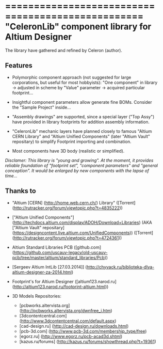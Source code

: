 ==================================================
"CeleronLib" component library for Altium Designer
==================================================

The library have gathered and refined by Celeron (author).


Features
--------

* Polymorphic component approach (not suggested for large corporations, but useful for most hobbyists): "One component" in library -> adjusted in scheme by "Value" parameter -> acquired particular footprint...

* Insightful component parameters allow generate fine BOMs. Consider the "Sample Project" inside...

* "Assembly drawings" are supported, since a special layer ("Top Assy") have provided in library footprints for addition assembly information.

* "CeleronLib" mechanic layers have planned closely to famous "Altium CERN Library" and "Altium Unified Components" (later "Altium Vault" repositary) to simplify Footprint importing and combination.

* Most components have 3D body (realistic or simplified).


*Disclamer: This library is "young and growing". At the moment, it provides reliable foundation of "footprint set", "component parameters" and "general conception". It would be enlarged by new components with the lapse of time...*


Thanks to
---------

* "Altium [CERN] (<http://home.web.cern.ch/>) Library" ([Torrent] (<http://rutracker.org/forum/viewtopic.php?t=4835222>))

* ["Altium Unified Components"] (<http://techdocs.altium.com/display/ADOH/Download+Libraries>) (AKA ["Altium Vault" repositary] (<https://designcontent.live.altium.com/UnifiedComponents>)) ([Torrent] (<http://rutracker.org/forum/viewtopic.php?t=4724361>))

* Altium Standard Libraries PCB ([github.com] (<https://github.com/uscauv-legacy/old-uscauv-pcb/tree/master/altium/standard_libraries/Pcb>))

* [Sergeev Altium IntLib [27.03.2014]] (<http://chyvack.ru/biblioteka-dlya-altium-designer-za-2014.html>)

* Footprint's for Altium Designer ([altium123.narod.ru] (<http://altium123.narod.ru/footprint-altium.html>))

* 3D Models Repositories:

  - [pcbworks.altervista.org] (<http://pcbworks.altervista.org/dwnfree_i.htm>)
  - [3dcontentcentral.com] (<http://www.3dcontentcentral.com/default.aspx>)
  - [cad-design.ru] (<http://cad-design.ru/downloads.html>)
  - [pcb-3d.com] (<http://www.pcb-3d.com/membership_type/free>)
  - [egorz.ru] (<http://www.egorz.ru/pcb-acad3d.shtml>)
  - [kazus.ru/forums] (<http://kazus.ru/forums/showthread.php?t=19361>)

